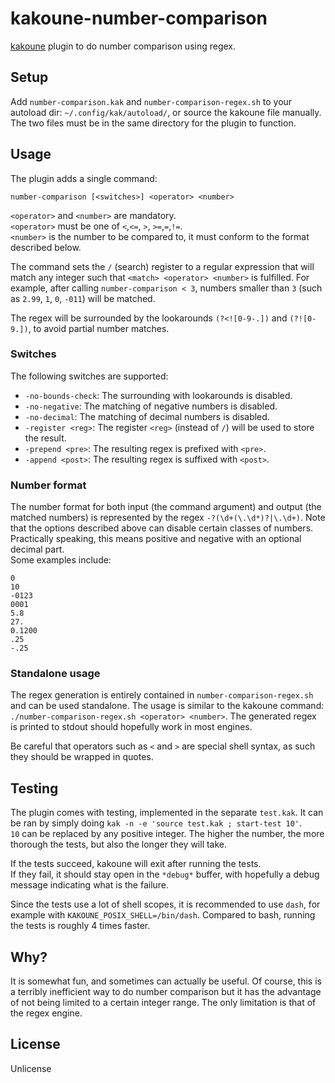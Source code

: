 # kakoune-number-comparison

[kakoune](http://kakoune.org) plugin to do number comparison using regex.

## Setup

Add `number-comparison.kak` and `number-comparison-regex.sh` to your autoload dir: `~/.config/kak/autoload/`, or source the kakoune file manually.
The two files must be in the same directory for the plugin to function.

## Usage

The plugin adds a single command:
```
number-comparison [<switches>] <operator> <number>
```
`<operator>` and `<number>` are mandatory.  
`<operator>` must be one of  `<`,`<=`, `>`, `>=`,`=`,`!=`.  
`<number>` is the number to be compared to, it must conform to the format described below.  

The command sets the `/` (search) register to a regular expression that will match any integer such that `<match> <operator> <number>` is fulfilled. For example, after calling `number-comparison < 3`, numbers smaller than `3` (such as `2.99`, `1`, `0`, `-011`)  will be matched.

The regex will be surrounded by the lookarounds `(?<![0-9-.])` and `(?![0-9.])`, to avoid partial number matches.

### Switches

The following switches are supported:

* `-no-bounds-check`: The surrounding with lookarounds is disabled.  
* `-no-negative`: The matching of negative numbers is disabled.  
* `-no-decimal`: The matching of decimal numbers is disabled.  
* `-register <reg>`: The register `<reg>` (instead of `/`) will be used to store the result.  
* `-prepend <pre>`: The resulting regex is prefixed with `<pre>`.  
* `-append <post>`: The resulting regex is suffixed with `<post>`.  

### Number format

The number format for both input (the command argument) and output (the matched numbers) is represented by the regex `-?(\d+(\.\d*)?|\.\d+)`. Note that the options described above can disable certain classes of numbers.
Practically speaking, this means positive and negative with an optional decimal part.  
Some examples include:
```
0
10
-0123
0001
5.8
27.
0.1200
.25
-.25
```

### Standalone usage

The regex generation is entirely contained in `number-comparison-regex.sh` and can be used standalone.
The usage is similar to the kakoune command: `./number-comparison-regex.sh <operator> <number>`.
The generated regex is printed to stdout should hopefully work in most engines.

Be careful that operators such as `<` and `>` are special shell syntax, as such they should be wrapped in quotes.

## Testing

The plugin comes with testing, implemented in the separate `test.kak`. It can be ran by simply doing `kak -n -e 'source test.kak ; start-test 10'`.  
`10` can be replaced by any positive integer. The higher the number, the more thorough the tests, but also the longer they will take.

If the tests succeed, kakoune will exit after running the tests.  
If they fail, it should stay open in the `*debug*` buffer, with hopefully a debug message indicating what is the failure.

Since the tests use a lot of shell scopes, it is recommended to use `dash`, for example with `KAKOUNE_POSIX_SHELL=/bin/dash`. Compared to bash, running the tests is roughly 4 times faster.

## Why?

It is somewhat fun, and sometimes can actually be useful. Of course, this is a terribly inefficient way to do number comparison but it has the advantage of not being limited to a certain integer range. The only limitation is that of the regex engine.

## License

Unlicense
